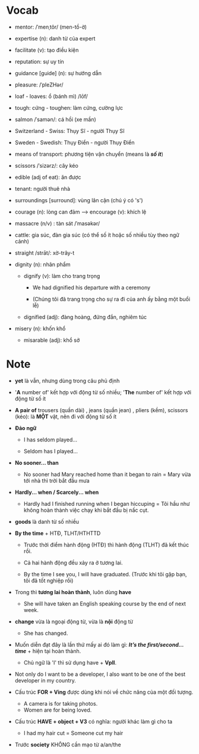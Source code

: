 # Vocab

*   mentor: /ˈmenˌtôr/ (men-tồ-ờ)
    
*   expertise (n): danh từ của expert
    
*   facilitate (v): tạo điều kiện
    
*   reputation: sự uy tín
    
*   guidance \[guide\] (n): sự hướng dẫn
    
*   pleasure: /ˈpleZHər/
    
*   loaf - loaves: ổ (bánh mì) /lōf/
    
*   tough: cứng - toughen: làm cứng, cường lực
    
*   salmon /ˈsamən/: cá hồi (xe mần)
    
*   Switzerland - Swiss: Thụy Sĩ - người Thụy Sĩ
    
*   Sweden - Swedish: Thụy Điển - người Thụy Điển
    
*   means of transport: phương tiện vận chuyển (means là **_số ít_**)
    
*   scissors /ˈsizərz/: cây kéo
    
*   edible (adj of eat): ăn được
    
*   tenant: người thuê nhà
    
*   surroundings \[surround\]: vùng lân cận (chú ý có 's')
    
*   courage (n): lòng can đảm --> encourage (v): khích lệ
    
*   massacre (n/v) : tàn sát /ˈmasəkər/
    
*   cattle: gia súc, đàn gia súc (có thể số ít hoặc số nhiều tùy theo ngữ cảnh)
    
*   straight /strāt/: xờ-trây-t
    
*   dignity (n): nhân phẩm
    
    *   dignify (v): làm cho trang trọng
        
        *   We had dignified his departure with a ceremony
            
        *   (Chúng tôi đã trang trọng cho sự ra đi của anh ấy bằng một buổi lễ)
            
    *   dignified (adj): đàng hoàng, đứng đắn, nghiêm túc
        
*   misery (n): khốn khổ
    
    *   misarable (adj): khổ sở
        

# Note

*   **yet** là vẫn, nhưng dùng trong câu phủ định
    
*   '**A** number of' kết hợp với động từ số nhiều; '**The** number of' kết hợp với động từ số ít
    
*   **A pair of** trousers (quần dài) , jeans (quần jean) , pliers (kềm), scissors (kéo): là **MỘT** vật, nên đi với động từ số ít
    
*   **Đảo ngữ**
    
    *   I has seldom played...
        
    *   Seldom has I played...
        
*   **No sooner... than**
    
    *   No sooner had Mary reached home than it began to rain = Mary vừa tới nhà thì trời bắt đầu mưa
        
*   **Hardly... when / Scarcely... when**
    
    *   Hardly had I finished running when I began hiccuping = Tôi hầu như không hoàn thành việc chạy khi bắt đầu bị nấc cụt.
        
*   **goods** là danh từ số nhiều
    
*   **By the time** + HTĐ, TLHT/HTHTTD
    
    *   Trước thời điểm hành động (HTĐ) thì hành động (TLHT) đã kết thúc rồi.
        
    *   Cả hai hành động đều xảy ra ở tương lai.
        
    *   By the time I see you, I will have graduated. (Trước khi tôi gặp bạn, tôi đã tốt nghiệp rồi)
        
*   Trong thì **tương lai hoàn thành**, luôn dùng **have**
    
    *   She will have taken an English speaking course by the end of next week.
        
*   **change** vừa là ngoại động từ, vừa là **nội** động từ
    
    *   She has changed.
        
*   Muốn diễn đạt đây là lần thứ mấy ai đó làm gì: **_It’s the first/second… time_** + hiện tại hoàn thành.
    
    *   Chủ ngữ là 'I' thì sử dụng have + **VpII**.
        
*   Not only do I want to be a developer, I also want to be one of the best developer in my country.

*   Cấu trúc **FOR + Ving** được dùng khi nói về chức năng của một đối tượng.

    *   A camera is for taking photos.
    *   Women are for being loved.

*   Cấu trúc **HAVE + object + V3** có nghĩa: người khác làm gì cho ta

    *   I had my hair cut = Someone cut my hair

*   Trước **society** KHÔNG cần mạo từ a/an/the
